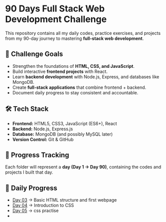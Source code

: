 # 90 Days Full Stack Web Development Challenge  

This repository contains all my daily codes, practice exercises, and projects from my 90-day journey to mastering **full-stack web development**.  

## 📅 Challenge Goals  
- Strengthen the foundations of **HTML, CSS, and JavaScript**.  
- Build interactive **frontend projects** with React.  
- Learn **backend development** with Node.js, Express, and databases like MongoDB.  
- Create **full-stack applications** that combine frontend + backend.  
- Document daily progress to stay consistent and accountable.  

## 🛠 Tech Stack  
- **Frontend:** HTML5, CSS3, JavaScript (ES6+), React  
- **Backend:** Node.js, Express.js  
- **Database:** MongoDB (and possibly MySQL later)  
- **Version Control:** Git & GitHub  

## 📌 Progress Tracking  
Each folder will represent a **day (Day 1 → Day 90)**, containing the codes and projects I built that day.  


## 📌 Daily Progress  
- [Day 03](./Day-03/README.md) → Basic HTML structure and first webpage  
- [Day 04](./Day-04) → Introduction to CSS  
- [Day 05](./Day-05) → css practise
-   

